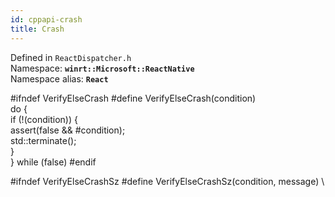 ```yaml
---
id: cppapi-crash
title: Crash
---
```


Defined in `ReactDispatcher.h`  
Namespace: **`winrt::Microsoft::ReactNative`**  
Namespace alias: **`React`**

#ifndef VerifyElseCrash
#define VerifyElseCrash(condition) \
  do {                             \
    if (!(condition)) {            \
      assert(false && #condition); \
      std::terminate();            \
    }                              \
  } while (false)
#endif

#ifndef VerifyElseCrashSz
#define VerifyElseCrashSz(condition, message) \